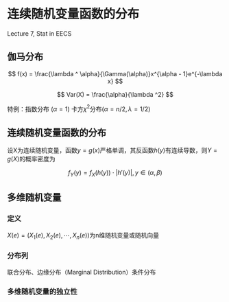 # 连续随机变量函数的分布
Lecture 7, Stat in EECS

## 伽马分布
$$
f(x) = \frac{\lambda ^ \alpha}{\Gamma(\alpha)}x^{\alpha - 1}e^{-\lambda x}
$$

$$
Var(X) = \frac{\alpha}{\lambda ^2}
$$

特例：指数分布 $(\alpha = 1)$ 卡方$\chi^2$分布$(\alpha=n/2, \lambda = 1/2)$

## 连续随机变量函数的分布
设X为连续随机变量，函数$y=g(x)$严格单调，其反函数$h(y)$有连续导数，则$Y=g(X)$的概率密度为

$$
f_Y(y) = f_X(h(y))\cdot |h'(y)|, y\in(\alpha, \beta)
$$

## 多维随机变量
### 定义
$X(e) = (X_1(e), X_2(e),\cdots, X_n(e))$为n维随机变量或随机向量

### 分布列
联合分布、边缘分布（Marginal Distribution）条件分布

### 多维随机变量的独立性

